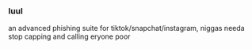 ### luul
an advanced phishing suite for tiktok/snapchat/instagram, niggas needa stop capping and calling eryone poor 
